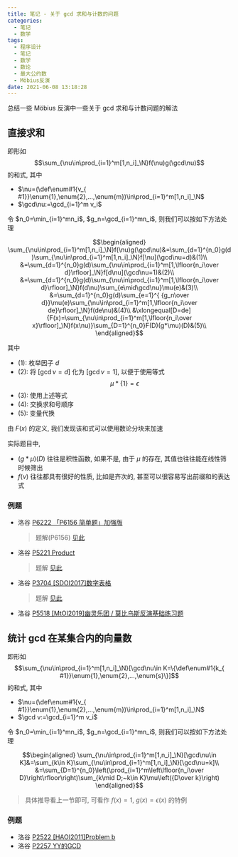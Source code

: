 ```yaml
---
title: 笔记 - 关于 gcd 求和与计数的问题
categories:
  - 笔记
  - 数学
tags:
  - 程序设计
  - 笔记
  - 数学
  - 数论
  - 最大公约数
  - Möbius反演
date: 2021-06-08 13:18:28
---
```


总结一些 Möbius 反演中一些关于 gcd 求和与计数问题的解法

<!-- more -->

## 直接求和

即形如
$$\sum_{\nu\in\prod_{i=1}^m[1,n_i]_\N}f(\nu)g(\gcd\nu)$$
的和式, 其中

- $\nu=(\def\enum#1{v_{ #1}}\enum{1},\enum{2},...,\enum{m})\in\prod_{i=1}^m[1,n_i]_\N$
- $\gcd\nu:=\gcd_{i=1}^m v_i$

令 $n_0=\min_{i=1}^mn_i$, $g_n=\gcd_{i=1}^mn_i$, 则我们可以按如下方法处理

$$\begin{aligned}
  \sum_{\nu\in\prod_{i=1}^m[1,n_i]_\N}f(\nu)g(\gcd\nu)&=\sum_{d=1}^{n_0}g(d)\sum_{\nu\in\prod_{i=1}^m[1,n_i]_\N}f[\nu](\gcd\nu=d)&(1)\\
  &=\sum_{d=1}^{n_0}g(d)\sum_{\nu\in\prod_{i=1}^m[1,\lfloor{n_i\over d}\rfloor]_\N}f[d\nu](\gcd\nu=1)&(2)\\
  &=\sum_{d=1}^{n_0}g(d)\sum_{\nu\in\prod_{i=1}^m[1,\lfloor{n_i\over d}\rfloor]_\N}f(d\nu)\sum_{e\mid\gcd\nu}\mu(e)&(3)\\
  &=\sum_{d=1}^{n_0}g(d)\sum_{e=1}^{ {g_n\over d}}\mu(e)\sum_{\nu\in\prod_{i=1}^m[1,\lfloor{n_i\over de}\rfloor]_\N}f(de\nu)&(4)\\
  &\xlongequal[D=de]{F(x)=\sum_{\nu\in\prod_{i=1}^m[1,\lfloor{n_i\over x}\rfloor]_\N}f(x\nu)}\sum_{D=1}^{n_0}F(D)(g*\mu)(D)&(5)\\
\end{aligned}$$

其中

- $(1)$: 枚举因子 $d$
- $(2)$: 将 $[\gcd\nu=d]$ 化为 $[\gcd\nu=1]$, 以便于使用等式
  $$\mu*\{1\}=\epsilon$$
- $(3)$: 使用上述等式
- $(4)$: 交换求和号顺序
- $(5)$: 变量代换

由 $F(x)$ 的定义, 我们发现该和式可以使用数论分块来加速

实际题目中,

- $(g*\mu)(D)$ 往往是积性函数, 如果不是, 由于 $\mu$ 的存在, 其值也往往能在线性筛时候筛出
- $f(\nu)$ 往往都具有很好的性质, 比如是齐次的, 甚至可以很容易写出前缀和的表达式

### 例题

- 洛谷 [P6222 「P6156 简单题」加强版](https://www.luogu.com.cn/problem/P6222)
  > 题解(P6156) [见此](/article/luogu-p6156)
- 洛谷 [P5221 Product](https://www.luogu.com.cn/problem/P5221)
  > 题解 [见此](/article/luogu-p5221)
- 洛谷 [P3704 [SDOI2017]数字表格](https://www.luogu.com.cn/problem/P3704)
  > 题解 [见此](/article/luogu-p3704)
- 洛谷 [P5518 [MtOI2019]幽灵乐团 / 莫比乌斯反演基础练习题](https://www.luogu.com.cn/problem/P5518)

## 统计 gcd 在某集合内的向量数

即形如
$$\sum_{\nu\in\prod_{i=1}^m[1,n_i]_\N}[\gcd\nu\in K=\{\def\enum#1{k_{ #1}}\enum{1},\enum{2},...,\enum{s}\}]$$
的和式, 其中

- $\nu=(\def\enum#1{v_{ #1}}\enum{1},\enum{2},...,\enum{m})\in\prod_{i=1}^m[1,n_i]_\N$
- $\gcd v:=\gcd_{i=1}^m v_i$

令 $n_0=\min_{i=1}^mn_i$, $g_n=\gcd_{i=1}^mn_i$, 则我们可以按如下方法处理

$$\begin{aligned}
  \sum_{\nu\in\prod_{i=1}^m[1,n_i]_\N}[\gcd\nu\in K]&=\sum_{k\in K}\sum_{\nu\in\prod_{i=1}^m[1,n_i]_\N}[\gcd\nu=k]\\
  &=\sum_{D=1}^{n_0}\left(\prod_{i=1}^m\left\lfloor{n_i\over D}\right\rfloor\right)\sum_{k\mid D;~k\in K}\mu\left({D\over k}\right)
\end{aligned}$$

> 具体推导看上一节即可, 可看作 $f(x)=1$, $g(x)=\epsilon(x)$ 的特例

### 例题

- 洛谷 [P2522 [HAOI2011]Problem b](https://www.luogu.com.cn/problem/P2522)
- 洛谷 [P2257 YY的GCD](https://www.luogu.com.cn/problem/P2257)
